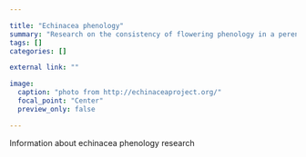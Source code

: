 ```yaml
---

title: "Echinacea phenology"
summary: "Research on the consistency of flowering phenology in a perennial plant"
tags: []
categories: []

external link: ""

image: 
  caption: "photo from http://echinaceaproject.org/"
  focal_point: "Center"
  preview_only: false

---
```

  
Information about echinacea phenology research